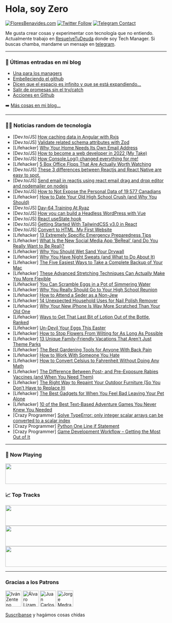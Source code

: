 # Hola, soy Zero

[![FloresBenavides.com](https://img.shields.io/website?down_message=oops&label=MiBlog&style=for-the-badge&up_message=online&url=https%3A%2F%2Ffloresbenavides.com)](https://floresbenavides.com) [![Twitter Follow](https://img.shields.io/twitter/follow/ZeroDragon?color=%231DA1F2&label=Follow&logo=twitter&logoColor=ffffff&style=for-the-badge)](https://twitter.com/zerodragon) [![Telegram Contact](https://img.shields.io/badge/escr%C3%ADbeme-ZeroDragon-%2326A5E4?style=for-the-badge&logo=telegram)](https://t.me/zerodragon)

Me gusta crear cosas y experimentar con tecnología que no entiendo.
Actualmente trabajo en [ResuelveTuDeuda](http://github.com/resuelve) donde soy Tech Manager.
Si buscas chamba, mandame un mensaje en [telegram](https://t.me/zerodragon).

---

### 📕 Últimas entradas en mi blog
<!-- BLOG-POST-LIST:START -->
- [Una para los managers](https://floresbenavides.com/una-para-los-managers/)
- [Embelleciendo el github](https://floresbenavides.com/embelleciendo-el-github/)
- [Dicen que el espacio es infinito y que se está expandiendo…](https://floresbenavides.com/dicen-que-el-espacio-es-infinito-y-que-se-esta-expandiendo/)
- [Salir de promesas sin el try/catch](https://floresbenavides.com/salir-de-promesas-sin-el-try-catch/)
- [Acciones en Github](https://floresbenavides.com/acciones-en-github/)
<!-- BLOG-POST-LIST:END -->

➡️ [Más cosas en mi blog...](https://floresbenavides.com)

---

### 👨‍💻 Noticias random de tecnología
<!-- TECH-POSTS:START -->
- [Dev.to/JS] [How caching data in Angular with Rxjs](https://dev.to/danywalls/how-caching-data-in-angular-with-rxjs-27mj)
- [Dev.to/JS] [Validate related schema attributes with Zod](https://dev.to/wakeupmh/validate-related-attributes-of-a-schema-with-zod-on-ts-2phg)
- [Lifehacker] [Why Your Home Needs Its Own Email Address](https://lifehacker.com/why-your-home-needs-its-own-email-address-1848783795)
- [Dev.to/JS] [How to become a web developer in 2022 &lpar;My Take&rpar;](https://dev.to/chetanvermaa/how-to-become-a-web-developer-in-2022-my-take-17kb)
- [Dev.to/JS] [How Console.Log&lpar;&rpar; changed everything for me!](https://dev.to/jvictor940/how-consolelog-changed-everything-for-me-3lg2)
- [Lifehacker] [5 Box Office Flops That Are Actually Worth Watching](https://lifehacker.com/5-box-office-flops-that-are-actually-worth-watching-1848783745)
- [Dev.to/JS] [These 3 differences between Reactjs and React Native are easy to spot.](https://dev.to/napoleon039/these-3-differences-between-reactjs-and-react-native-are-easy-to-spot-53d0)
- [Dev.to/JS] [Send email in reactjs using react email drag and drop editor and nodemailer on nodejs](https://dev.to/techfortified/send-email-in-reactjs-using-react-email-drag-and-drop-editor-and-nodemailer-on-nodejs-3lbi)
- [Dev.to/JS] [How to Not Expose the Personal Data of 19,577 Canadians](https://dev.to/rida/how-to-not-expose-the-personal-data-of-19577-canadians-41gf)
- [Lifehacker] [How to Date Your Old High School Crush &lpar;and Why You Should&rpar;](https://lifehacker.com/how-to-date-your-old-high-school-crush-and-why-you-sho-1848779776)
- [Dev.to/JS] [Day-64 Training At Ryaz](https://dev.to/mahin651/day-64-training-at-ryaz-3cpo)
- [Dev.to/JS] [How you can build a Headless WordPress with Vue](https://dev.to/richkurtzman/how-you-can-build-a-headless-wordpress-with-vue-adc)
- [Dev.to/JS] [React useState hook](https://dev.to/vanshsh/react-usestate-hook-1jcf)
- [Dev.to/JS] [Getting Started With TailwindCSS v3.0 in React](https://dev.to/gregorygaines/getting-started-with-tailwindcss-v30-in-react-ndp)
- [Dev.to/JS] [Convert to HTML, My First Website](https://dev.to/mathewphilip/convert-to-html-my-first-website-4bja)
- [Lifehacker] [13 Extremely Specific Emergency Preparedness Tips](https://lifehacker.com/13-extremely-specific-emergency-preparedness-tips-1848770729)
- [Lifehacker] [What Is the New Social Media App ‘BeReal’ &lpar;and Do You Really Want to Be Real&rpar;?](https://lifehacker.com/what-is-the-new-social-media-app-bereal-and-do-you-r-1848780094)
- [Lifehacker] [Why You Should Wet Sand Your Drywall](https://lifehacker.com/why-you-should-wet-sand-your-drywall-1848782259)
- [Lifehacker] [Why You Have Night Sweats &lpar;and What to Do About It&rpar;](https://lifehacker.com/why-you-have-night-sweats-and-what-to-do-about-it-1848780014)
- [Lifehacker] [The Five Easiest Ways to Take a Complete Backup of Your Mac](https://lifehacker.com/the-five-easiest-ways-to-take-a-complete-backup-of-your-1848778306)
- [Lifehacker] [These Advanced Stretching Techniques Can Actually Make You More Flexible](https://lifehacker.com/these-advanced-stretching-techniques-can-actually-make-1848779796)
- [Lifehacker] [You Can Scramble Eggs in a Pot of Simmering Water](https://lifehacker.com/you-can-scramble-eggs-in-a-pot-of-simmering-water-1848780342)
- [Lifehacker] [Why You Really Should Go to Your High School Reunion](https://lifehacker.com/why-you-really-should-go-to-your-high-school-reunion-1848779696)
- [Lifehacker] [How to Attend a Seder as a Non-Jew](https://lifehacker.com/how-to-attend-a-seder-as-a-non-jew-1848779745)
- [Lifehacker] [14 Unexpected Household Uses for Nail Polish Remover](https://lifehacker.com/14-unexpected-household-uses-for-nail-polish-remover-1848771298)
- [Lifehacker] [Why Your New iPhone Is Way More Scratched Than Your Old One](https://lifehacker.com/why-your-new-iphone-is-way-more-scratched-than-your-old-1848777631)
- [Lifehacker] [Ways to Get That Last Bit of Lotion Out of the Bottle, Ranked](https://lifehacker.com/ways-to-get-that-last-bit-of-lotion-out-of-the-bottle-1848777207)
- [Lifehacker] [Un-Devil Your Eggs This Easter](https://lifehacker.com/un-devil-your-eggs-this-easter-1848778518)
- [Lifehacker] [How to Stop Flowers From Wilting for As Long As Possible](https://lifehacker.com/how-to-stop-flowers-from-wilting-for-as-long-as-possibl-1848778288)
- [Lifehacker] [13 Unique Family-Friendly Vacations That Aren&#39;t Just Theme Parks](https://lifehacker.com/13-unique-family-friendly-vacation-spots-that-arent-ju-1848777899)
- [Lifehacker] [The Best Gardening Tools for Anyone With Back Pain](https://lifehacker.com/the-best-gardening-tools-for-anyone-with-back-pain-1848776200)
- [Lifehacker] [How to Work With Someone You Hate](https://lifehacker.com/how-to-work-with-someone-you-hate-1848777512)
- [Lifehacker] [How to Convert Celsius to Fahrenheit Without Doing Any Math](https://lifehacker.com/how-to-convert-celsius-to-fahrenheit-without-doing-any-1848777530)
- [Lifehacker] [The Difference Between Post- and Pre-Exposure Rabies Vaccines &lpar;and When You Need Them&rpar;](https://lifehacker.com/the-difference-between-post-and-pre-exposure-rabies-va-1848776070)
- [Lifehacker] [The Right Way to Repaint Your Outdoor Furniture &lpar;So You Don’t Have to Replace It&rpar;](https://lifehacker.com/the-right-way-to-repaint-your-outdoor-furniture-so-you-1848774164)
- [Lifehacker] [The Best Gadgets for When You Feel Bad Leaving Your Pet Alone](https://lifehacker.com/the-best-gadgets-for-when-you-feel-bad-leaving-your-pet-1848771471)
- [Lifehacker] [10 of the Best Text-Based Adventure Games You Never Knew You Needed](https://lifehacker.com/10-of-the-best-text-based-adventure-games-you-never-kne-1848770935)
- [Crazy Programmer] [Solve TypeError: only integer scalar arrays can be converted to a scalar index](https://www.thecrazyprogrammer.com/2022/04/only-integer-scalar-arrays-can-be-converted-to-a-scalar-index.html)
- [Crazy Programmer] [Python One Line if Statement](https://www.thecrazyprogrammer.com/2022/04/python-one-line-if.html)
- [Crazy Programmer] [Game Development Workflow – Getting the Most Out of It](https://www.thecrazyprogrammer.com/2022/04/game-development-workflow.html)<!-- TECH-POSTS:END -->

---

### 🎵 Now Playing
<a href="https://spotify-now-playing-dun.vercel.app/now-playing?open"><img src="https://spotify-now-playing-dun.vercel.app/now-playing" width="540" height="64"></a>

### 📈 Top Tracks
<a href="https://spotify-now-playing-dun.vercel.app/top-tracks?i=1&open"><img src="https://spotify-now-playing-dun.vercel.app/top-tracks?i=1" width="540" height="64"></a>
<a href="https://spotify-now-playing-dun.vercel.app/top-tracks?i=2&open"><img src="https://spotify-now-playing-dun.vercel.app/top-tracks?i=2" width="540" height="64"></a>
<a href="https://spotify-now-playing-dun.vercel.app/top-tracks?i=3&open"><img src="https://spotify-now-playing-dun.vercel.app/top-tracks?i=3" width="540" height="64"></a>

---

### Gracias a los Patrons
[<img src="https://avatars.githubusercontent.com/u/243380?v=4" alt="Iván Zenteno" width="50px">](https://github.com/k001) [<img src="https://avatars.githubusercontent.com/u/19955639?v=4" alt="Álvaro Lizama" width="50px">](https://github.com/alvarolizama) [<img src="https://avatars.githubusercontent.com/u/2718753?v=4" alt="Juan Carlos Ruiz" width="50px">](https://github.com/JuanCrg90) [<img src="https://avatars.githubusercontent.com/u/37025?v=4" alt="Jorge Medrano" width="50px">](https://github.com/h1pp1e) 

[Suscríbanse](https://www.patreon.com/zerodragon) y hagámos cosas chidas
